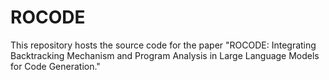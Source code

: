 # ROCODE
This repository hosts the source code for the paper "ROCODE: Integrating Backtracking Mechanism and Program Analysis in Large Language Models for Code Generation."
